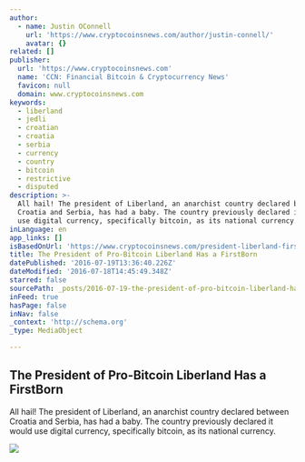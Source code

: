 ```yaml
---
author:
  - name: Justin OConnell
    url: 'https://www.cryptocoinsnews.com/author/justin-connell/'
    avatar: {}
related: []
publisher:
  url: 'https://www.cryptocoinsnews.com'
  name: 'CCN: Financial Bitcoin & Cryptocurrency News'
  favicon: null
  domain: www.cryptocoinsnews.com
keywords:
  - liberland
  - jedli
  - croatian
  - croatia
  - serbia
  - currency
  - country
  - bitcoin
  - restrictive
  - disputed
description: >-
  All hail! The president of Liberland, an anarchist country declared between
  Croatia and Serbia, has had a baby. The country previously declared it would
  use digital currency, specifically bitcoin, as its national currency.
inLanguage: en
app_links: []
isBasedOnUrl: 'https://www.cryptocoinsnews.com/president-liberland-first-child/'
title: The President of Pro-Bitcoin Liberland Has a FirstBorn
datePublished: '2016-07-19T13:36:40.226Z'
dateModified: '2016-07-18T14:45:49.348Z'
starred: false
sourcePath: _posts/2016-07-19-the-president-of-pro-bitcoin-liberland-has-a-firstborn.md
inFeed: true
hasPage: false
inNav: false
_context: 'http://schema.org'
_type: MediaObject

---
```

<article style=""><h1>The President of Pro-Bitcoin Liberland Has a FirstBorn</h1><p>All hail! The president of Liberland, an anarchist country declared between Croatia and Serbia, has had a baby. The country previously declared it would use digital currency, specifically bitcoin, as its national currency.</p><img src="https://www.cryptocoinsnews.com/wp-content/uploads/2015/04/liberland.jpeg" /></article>